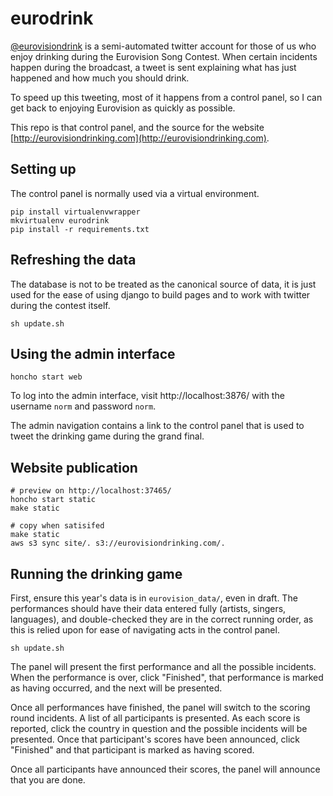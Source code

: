 eurodrink
=========

[@eurovisiondrink](https://twitter.com/eurovisiondrink) is a semi-automated
twitter account for those of us who enjoy drinking during the Eurovision Song
Contest. When certain incidents happen during the broadcast, a tweet is sent
explaining what has just happened and how much you should drink.

To speed up this tweeting, most of it happens from a control panel, so I can
get back to enjoying Eurovision as quickly as possible.

This repo is that control panel, and the source for the website
[http://eurovisiondrinking.com](http://eurovisiondrinking.com).


## Setting up

The control panel is normally used via a virtual environment.

    pip install virtualenvwrapper
    mkvirtualenv eurodrink
    pip install -r requirements.txt


## Refreshing the data

The database is not to be treated as the canonical source of data, it is just
used for the ease of using django to build pages and to work with twitter
during the contest itself.

    sh update.sh


## Using the admin interface

    honcho start web

To log into the admin interface, visit http://localhost:3876/ with the
username `norm` and password `norm`.

The admin navigation contains a link to the control panel that is used
to tweet the drinking game during the grand final.

## Website publication

    # preview on http://localhost:37465/
    honcho start static
    make static

    # copy when satisifed
    make static
    aws s3 sync site/. s3://eurovisiondrinking.com/.


## Running the drinking game

First, ensure this year's data is in `eurovision_data/`, even in draft. The
performances should have their data entered fully (artists, singers,
languages), and double-checked they are in the correct running order,
as this is relied upon for ease of navigating acts in the control panel.

    sh update.sh

The panel will present the first performance and all the possible incidents.
When the performance is over, click "Finished", that performance is marked
as having occurred, and the next will be presented.

Once all performances have finished, the panel will switch to the scoring
round incidents. A list of all participants is presented. As each score is
reported, click the country in question and the possible incidents will be
presented. Once that participant's scores have been announced, click
"Finished" and that participant is marked as having scored.

Once all participants have announced their scores, the panel will announce
that you are done.
